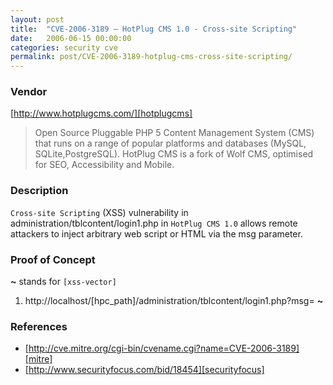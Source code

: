 ```yaml
---
layout: post
title:  "CVE-2006-3189 – HotPlug CMS 1.0 - Cross-site Scripting"
date:   2006-06-15 00:00:00
categories: security cve
permalink: post/CVE-2006-3189-hotplug-cms-cross-site-scripting/
---
```


### Vendor

[http://www.hotplugcms.com/][hotplugcms]

[hotplugcms]:	http://www.hotplugcms.com/	"HotPlugCMS"

> Open Source Pluggable PHP 5 Content Management System (CMS) that runs on a range of popular platforms and databases (MySQL, SQLite,PostgreSQL). HotPlug CMS is a fork of Wolf CMS, optimised for SEO, Accessibility and Mobile.

### Description

`Cross-site Scripting` (XSS) vulnerability in administration/tblcontent/login1.php in `HotPlug CMS 1.0` allows remote attackers to inject arbitrary web script or HTML via the msg parameter.

### Proof of Concept

**~** stands for `[xss-vector]`

1. http://localhost/[hpc_path]/administration/tblcontent/login1.php?msg=
**~**

### References

* [http://cve.mitre.org/cgi-bin/cvename.cgi?name=CVE-2006-3189][mitre]
* [http://www.securityfocus.com/bid/18454][securityfocus]

[mitre]:			http://cve.mitre.org/cgi-bin/cvename.cgi?name=CVE-2006-3189 "CVE-2006-3189"
[securityfocus]:	http://www.securityfocus.com/bid/18454						"SecurityFocus-21768"

